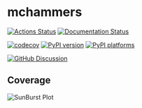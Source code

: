# mchammers

[![Actions Status][actions-badge]][actions-link]
[![Documentation Status][rtd-badge]][rtd-link]

[![codecov](https://codecov.io/github/zandalman/mchammers/graph/badge.svg?token=H7OGFZG3XT)](https://codecov.io/github/zandalman/mchammers)
[![PyPI version][pypi-version]][pypi-link]
[![PyPI platforms][pypi-platforms]][pypi-link]

[![GitHub Discussion][github-discussions-badge]][github-discussions-link]

## Coverage

![SunBurst Plot](https://codecov.io/github/zandalman/mchammers/graphs/sunburst.svg?token=H7OGFZG3XT)

<!-- SPHINX-START -->

<!-- prettier-ignore-start -->
[actions-badge]:            https://github.com/zandalman/mchammers/workflows/CI/badge.svg
[actions-link]:             https://github.com/zandalman/mchammers/actions
[conda-badge]:              https://img.shields.io/conda/vn/conda-forge/mchammers
[conda-link]:               https://github.com/conda-forge/mchammers-feedstock
[github-discussions-badge]: https://img.shields.io/static/v1?label=Discussions&message=Ask&color=blue&logo=github
[github-discussions-link]:  https://github.com/zandalman/mchammers/discussions
[pypi-link]:                https://pypi.org/project/mchammers/
[pypi-platforms]:           https://img.shields.io/pypi/pyversions/mchammers
[pypi-version]:             https://img.shields.io/pypi/v/mchammers
[rtd-badge]:                https://readthedocs.org/projects/mchammers/badge/?version=latest
[rtd-link]:                 https://mchammers.readthedocs.io/en/latest/?badge=latest

<!-- prettier-ignore-end -->
